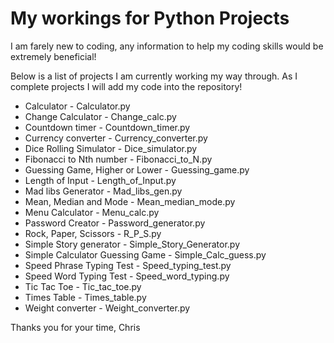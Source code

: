 # My workings for Python Projects

I am farely new to coding, any information to help my coding skills would be extremely beneficial!

Below is a list of projects I am currently working my way through. As I complete projects I will add my code into the repository!

  - Calculator - Calculator.py
  - Change Calculator - Change_calc.py
  - Countdown timer - Countdown_timer.py
  - Currency converter - Currency_converter.py
  - Dice Rolling Simulator - Dice_simulator.py
  - Fibonacci to Nth number - Fibonacci_to_N.py
  - Guessing Game, Higher or Lower - Guessing_game.py
  - Length of Input - Length_of_Input.py
  - Mad libs Generator - Mad_libs_gen.py
  - Mean, Median and Mode - Mean_median_mode.py
  - Menu Calculator - Menu_calc.py
  - Password Creator - Password_generator.py
  - Rock, Paper, Scissors - R_P_S.py
  - Simple Story generator - Simple_Story_Generator.py
  - Simple Calculator Guessing Game - Simple_Calc_guess.py
  - Speed Phrase Typing Test - Speed_typing_test.py
  - Speed Word Typing Test - Speed_word_typing.py
  - Tic Tac Toe - Tic_tac_toe.py
  - Times Table - Times_table.py
  - Weight converter - Weight_converter.py

Thanks you for your time,
Chris 
